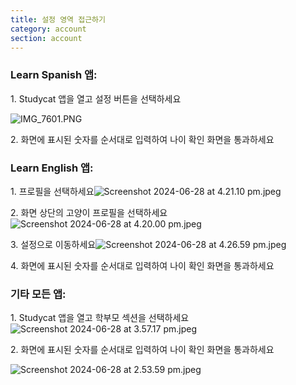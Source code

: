 ```yaml
---
title: 설정 영역 접근하기
category: account
section: account
---
```


### **Learn Spanish 앱:**

1\. Studycat 앱을 열고 설정 버튼을 선택하세요

![IMG_7601.PNG](https://help.studycat.com/hc/article_attachments/34518228606873)

2\. 화면에 표시된 숫자를 순서대로 입력하여 나이 확인 화면을 통과하세요


### **Learn English 앱:**

1\. 프로필을 선택하세요![Screenshot 2024-06-28 at 4.21.10 pm.jpeg](https://help.studycat.com/hc/article_attachments/34518228607769)

2\. 화면 상단의 고양이 프로필을 선택하세요![Screenshot 2024-06-28 at 4.20.00 pm.jpeg](https://help.studycat.com/hc/article_attachments/34518215417241)

3\. 설정으로 이동하세요![Screenshot 2024-06-28 at 4.26.59 pm.jpeg](https://help.studycat.com/hc/article_attachments/34518215418265)

4\. 화면에 표시된 숫자를 순서대로 입력하여 나이 확인 화면을 통과하세요


### **기타 모든 앱:**

1\. Studycat 앱을 열고 학부모 섹션을 선택하세요![Screenshot 2024-06-28 at 3.57.17 pm.jpeg](https://help.studycat.com/hc/article_attachments/34518228611353)

2\. 화면에 표시된 숫자를 순서대로 입력하여 나이 확인 화면을 통과하세요

![Screenshot 2024-06-28 at 2.53.59 pm.jpeg](https://help.studycat.com/hc/article_attachments/34518215421977)